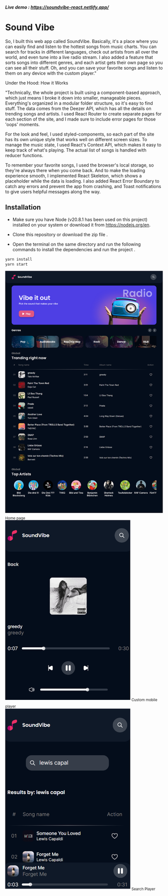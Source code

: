 **_Live demo : https://soundvibe-react.netlify.app/_**

# Sound Vibe

So, I built this web app called SoundVibe. Basically, it's a place where you can easily find and listen to the hottest songs from music charts. You can search for tracks in different languages, check out artists from all over the world, and even tune into a live radio stream.  I also added a feature that sorts songs into different genres, and each artist gets their own page so you can see all their stuff. Oh, and you can save your favorite songs and listen to them on any device with the custom player."

Under the Hood: How it Works

"Technically, the whole project is built using a component-based approach, which just means I broke it down into smaller, manageable pieces. Everything's organized in a modular folder structure, so it's easy to find stuff.  The data comes from the Deezer API, which has all the details on trending songs and artists.  I used React Router to create separate pages for each section of the site, and I made sure to include error pages for those 'oops' moments.

For the look and feel, I used styled-components, so each part of the site has its own unique style that works well on different screen sizes.  To manage the music state, I used React's Context API, which makes it easy to keep track of what's playing.  The actual list of songs is handled with reducer functions.

To remember your favorite songs, I used the browser's local storage, so they're always there when you come back.  And to make the loading experience smooth, I implemented React Skeleton, which shows a placeholder while the data is loading.  I also added React Error Boundary to catch any errors and prevent the app from crashing, and Toast notifications to give users helpful messages along the way.

## Installation

- Make sure you have Node (v20.8.1 has been used on this project) installed on your system or download it from https://nodejs.org/en.

- Clone this repository or download the zip file .
- Open the terminal on the same directory and run the following commands to install the dependencies and run the project .

```
yarn install
yarn start
```

<img src="image1-1.png" width="800"  style="object-fit:cover;">
  <sub>Home page</sub>   <br>
<img src="image-1.png" width="400"  style="object-fit:cover;">
<sub>Custom mobile player</sub> <br>
<img src="image-2.png" width="400" style="object-fit:cover;">
<sub> Search Player</sub>
